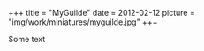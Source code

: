 +++
title = "MyGuilde"
date = 2012-02-12
picture = "img/work/miniatures/myguilde.jpg"
+++

Some text
